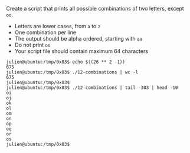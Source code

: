Create a script that prints all possible combinations of two letters, except ```oo```.
- Letters are lower cases, from ```a``` to ```z```
- One combination per line
- The output should be alpha ordered, starting with ```aa```
- Do not print ```oo```
- Your script file should contain maximum 64 characters
```
julien@ubuntu:/tmp/0x03$ echo $((26 ** 2 -1))
675
julien@ubuntu:/tmp/0x03$ ./12-combinations | wc -l
675
julien@ubuntu:/tmp/0x03$ 
julien@ubuntu:/tmp/0x03$ ./12-combinations | tail -303 | head -10
oi
oj
ok
ol
om
on
op
oq
or
os
julien@ubuntu:/tmp/0x03$
```
